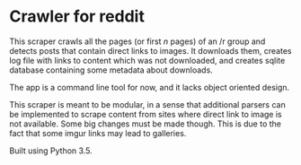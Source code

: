 # Crawler for reddit

This scraper crawls all the pages (or first _n_ pages) of an /r group and detects posts that contain direct links to images. It downloads them, creates log file with links to content which was not downloaded, and creates sqlite database containing some metadata about downloads.

The app is a command line tool for now, and it lacks object oriented design.

This scraper is meant to be modular, in a sense that additional parsers can be implemented to scrape content from sites where direct link to image is not available. Some big changes must be made though. This is due to the fact that some imgur links may lead to galleries.

Built using Python 3.5.
